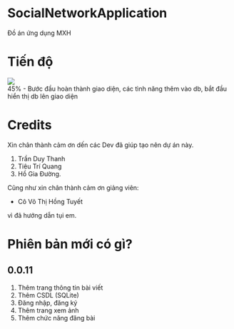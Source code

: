 # SocialNetworkApplication
Đồ án ứng dụng MXH
# Tiến độ
![](https://geps.dev/progress/45)\
45% - Bước đầu hoàn thành giao diện, các tình năng thêm vào db, bắt đầu hiển thị db lên giao diện
# Credits
Xin chân thành cảm ơn dến các Dev đã giúp tạo nên dự án này.
1. Trần Duy Thanh
2. Tiêu Trí Quang
3. Hồ Gia Đường.

Cũng như xin chân thành cảm ơn giảng viên:

- Cô Võ Thị Hồng Tuyết

vì đã hướng dẫn tụi em.

# Phiên bản mới có gì?
## 0.0.11
1. Thêm trang thông tin bài viết
2. Thêm CSDL (SQLite)
3. Đăng nhập, đăng ký
4. Thêm trang xem ảnh
5. Thêm chức năng đăng bài
